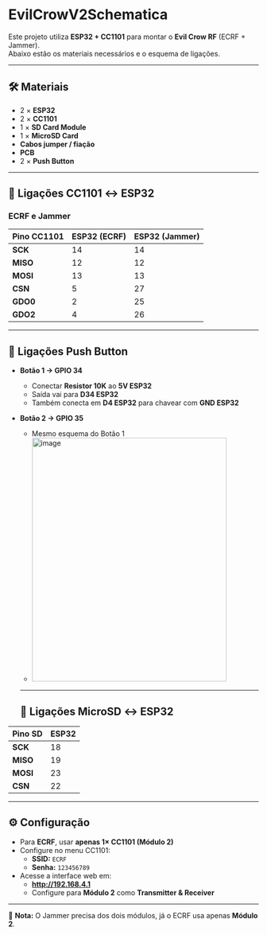# EvilCrowV2Schematica

Este projeto utiliza **ESP32 + CC1101** para montar o **Evil Crow RF** (ECRF + Jammer).  
Abaixo estão os materiais necessários e o esquema de ligações.

---

## 🛠️ Materiais

- 2 × **ESP32**  
- 2 × **CC1101**  
- 1 × **SD Card Module**  
- 1 × **MicroSD Card**  
- **Cabos jumper / fiação**  
- **PCB**  
- 2 × **Push Button**  

---

## 📡 Ligações CC1101 ↔ ESP32

### ECRF e Jammer
| Pino CC1101 | ESP32 (ECRF) | ESP32 (Jammer) |
|-------------|--------------|----------------|
| **SCK**     | 14           | 14             |
| **MISO**    | 12           | 12             |
| **MOSI**    | 13           | 13             |
| **CSN**     | 5            | 27             |
| **GDO0**    | 2            | 25             |
| **GDO2**    | 4            | 26             |

---
## 🔘 Ligações Push Button

- **Botão 1 → GPIO 34**  
  - Conectar **Resistor 10K** ao **5V ESP32**  
  - Saída vai para **D34 ESP32**  
  - Também conecta em **D4 ESP32** para chavear com **GND ESP32**

- **Botão 2 → GPIO 35**  
  - Mesmo esquema do Botão 1
  - <img width="391" height="490" alt="image" src="https://github.com/user-attachments/assets/978298b7-7374-4651-a262-398d0520af47" />
  ---
  ## 💾 Ligações MicroSD ↔ ESP32

| Pino SD | ESP32 |
|---------|-------|
| **SCK** | 18    |
| **MISO**| 19    |
| **MOSI**| 23    |
| **CSN** | 22    |

---
## ⚙️ Configuração

- Para **ECRF**, usar **apenas 1× CC1101 (Módulo 2)**  
- Configure no menu CC1101:  
  - **SSID:** `ECRF`  
  - **Senha:** `123456789`  
- Acesse a interface web em:  
  - **http://192.168.4.1**  
  - Configure para **Módulo 2** como **Transmitter & Receiver**  

---

📌 **Nota:** O Jammer precisa dos dois módulos, já o ECRF usa apenas **Módulo 2**.

